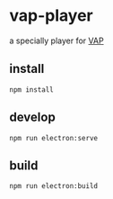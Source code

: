 # vap-player
a specially player for [VAP](https://github.com/Tencent/vap)

## install
```
npm install
```

## develop
```
npm run electron:serve
```

## build
```
npm run electron:build
```
